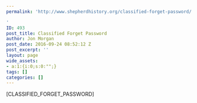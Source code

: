 ```yaml
---
permalink: 'http://www.shepherdhistory.org/classified-forget-password/

'
ID: 493
post_title: Classified Forget Password
author: Jon Morgan
post_date: 2016-09-24 08:52:12 Z
post_excerpt: ''
layout: page
wide_assets:
- a:1:{i:0;s:0:"";}
tags: []
categories: []
---
```


[CLASSIFIED_FORGET_PASSWORD]